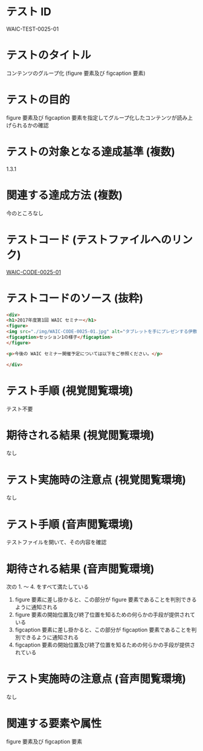 

# テスト ID
WAIC-TEST-0025-01

# テストのタイトル
コンテンツのグループ化 (figure 要素及び figcaption 要素)

# テストの目的
figure 要素及び figcaption 要素を指定してグループ化したコンテンツが読み上げられるかの確認

# テストの対象となる達成基準 (複数)
1.3.1

# 関連する達成方法 (複数)
今のところなし

# テストコード (テストファイルへのリンク)
[WAIC-CODE-0025-01](https://waic.github.io/as_test/WAIC-CODE/WAIC-CODE-0025-01.html)

# テストコードのソース (抜粋)
```html
<div>
<h1>2017年度第1回 WAIC セミナー</h1>
<figure>
<img src="./img/WAIC-CODE-0025-01.jpg" alt="タブレットを手にプレゼンする伊敷の写真">
<figcaption>セッション1の様子</figcaption>
</figure>

<p>今後の WAIC セミナー開催予定については以下をご参照ください。</p>

</div>

```
# テスト手順 (視覚閲覧環境)
テスト不要

# 期待される結果 (視覚閲覧環境)
なし

# テスト実施時の注意点 (視覚閲覧環境)
なし

# テスト手順 (音声閲覧環境)
テストファイルを開いて、その内容を確認

# 期待される結果 (音声閲覧環境)
次の 1. 〜 4. をすべて満たしている
1. figure 要素に差し掛かると、この部分が figure 要素であることを判別できるように通知される
2. figure 要素の開始位置及び終了位置を知るための何らかの手段が提供されている
3. figcaption 要素に差し掛かると、この部分が figcaption 要素であることを判別できるように通知される
4. figcaption 要素の開始位置及び終了位置を知るための何らかの手段が提供されている

# テスト実施時の注意点 (音声閲覧環境)
なし

# 関連する要素や属性
figure 要素及び figcaption 要素


